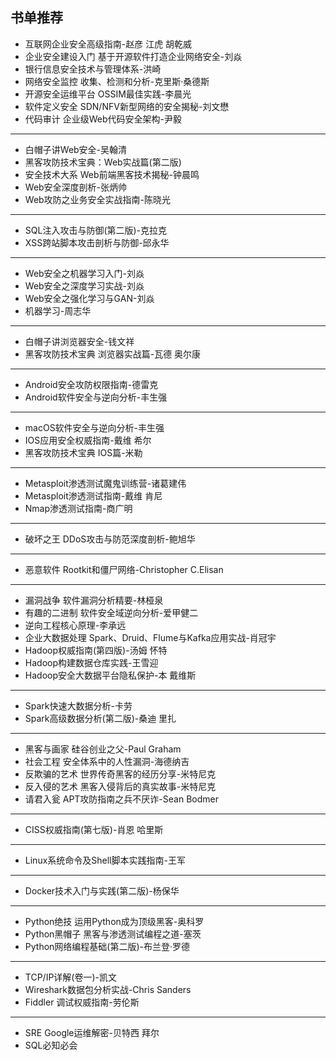 ## 书单推荐

- 互联网企业安全高级指南-赵彦 江虎 胡乾威
- 企业安全建设入门 基于开源软件打造企业网络安全-刘焱
- 银行信息安全技术与管理体系-洪崎
- 网络安全监控 收集、检测和分析-克里斯·桑德斯
- 开源安全运维平台 OSSIM最佳实践-李晨光
- 软件定义安全 SDN/NFV新型网络的安全揭秘-刘文懋
- 代码审计 企业级Web代码安全架构-尹毅

------

- 白帽子讲Web安全-吴翰清
- 黑客攻防技术宝典：Web实战篇(第二版)
- 安全技术大系 Web前端黑客技术揭秘-钟晨鸣
- Web安全深度剖析-张炳帅
- Web攻防之业务安全实战指南-陈晓光

------

- SQL注入攻击与防御(第二版)-克拉克
- XSS跨站脚本攻击剖析与防御-邱永华

------

- Web安全之机器学习入门-刘焱
- Web安全之深度学习实战-刘焱
- Web安全之强化学习与GAN-刘焱
- 机器学习-周志华

------

- 白帽子讲浏览器安全-钱文祥
- 黑客攻防技术宝典 浏览器实战篇-瓦德 奥尔康

------

- Android安全攻防权限指南-德雷克
- Android软件安全与逆向分析-丰生强

------

- macOS软件安全与逆向分析-丰生强
- IOS应用安全权威指南-戴维 希尔
- 黑客攻防技术宝典 IOS篇-米勒

------

- Metasploit渗透测试魔鬼训练营-诸葛建伟
- Metasploit渗透测试指南-戴维 肯尼
- Nmap渗透测试指南-商广明

------

- 破坏之王 DDoS攻击与防范深度剖析-鲍旭华

------

- 恶意软件 Rootkit和僵尸网络-Christopher C.Elisan

------

- 漏洞战争 软件漏洞分析精要-林桠泉
- 有趣的二进制 软件安全域逆向分析-爱甲健二
- 逆向工程核心原理-李承远
- 企业大数据处理 Spark、Druid、Flume与Kafka应用实战-肖冠宇
- Hadoop权威指南(第四版)-汤姆 怀特
- Hadoop构建数据仓库实践-王雪迎
- Hadoop安全大数据平台隐私保护-本 戴维斯

------

- Spark快速大数据分析-卡劳
- Spark高级数据分析(第二版)-桑迪 里扎

------

- 黑客与画家 硅谷创业之父-Paul Graham
- 社会工程 安全体系中的人性漏洞-海德纳吉
- 反欺骗的艺术 世界传奇黑客的经历分享-米特尼克
- 反入侵的艺术 黑客入侵背后的真实故事-米特尼克
- 请君入瓮 APT攻防指南之兵不厌诈-Sean Bodmer

------

- CISS权威指南(第七版)-肖恩 哈里斯

------

- Linux系统命令及Shell脚本实践指南-王军

------

- Docker技术入门与实践(第二版)-杨保华

------

- Python绝技 运用Python成为顶级黑客-奥科罗
- Python黑帽子 黑客与渗透测试编程之道-塞茨
- Python网络编程基础(第二版)-布兰登·罗德

------

- TCP/IP详解(卷一)-凯文
- Wireshark数据包分析实战-Chris Sanders
- Fiddler 调试权威指南-劳伦斯

------

- SRE Google运维解密-贝特西 拜尔
- SQL必知必会